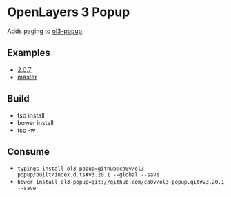 # OpenLayers 3 Popup
Adds paging to [ol3-popup](https://github.com/walkermatt/ol3-popup).

## Examples

* [2.0.7](https://rawgit.com/ca0v/ol3-popup/v3.20.1/rawgit.html)
* [master](https://rawgit.com/ca0v/ol3-popup/master/rawgit.html)

## Build

* tsd install
* bower install
* tsc -w

## Consume

* `typings install ol3-popup=github:ca0v/ol3-popup/built/index.d.ts#v3.20.1 --global --save`
* `bower install ol3-popup=git://github.com/ca0v/ol3-popup.git#v3.20.1 --save`
